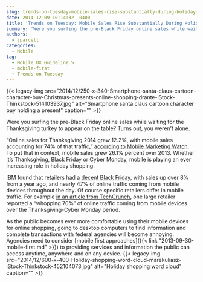 ```yaml
---
slug: trends-on-tuesday-mobile-sales-rise-substantially-during-holiday-shopping-season
date: 2014-12-09 10:14:32 -0400
title: 'Trends on Tuesday: Mobile Sales Rise Substantially During Holiday Shopping Season'
summary: 'Were you surfing the pre-Black Friday online sales while waiting for the Thanksgiving turkey to appear on the table? Turns out, you weren&rsquo;t alone. &ldquo;Online sales for Thanksgiving 2014 grew 12.2%, with mobile sales accounting for 74% of that traffic,&rdquo; according to Mobile Marketing Watch. To put that in context, mobile sales grew 26.1% percent'
authors:
  - jparcell
categories:
  - Mobile
tag:
  - Mobile UX Guideline 5
  - mobile-first
  - Trends on Tuesday
---
```


{{< legacy-img src="2014/12/250-x-340-Smartphone-santa-claus-cartoon-character-buy-Christmas-presents-online-shopping-drante-iStock-Thinkstock-514103937.jpg" alt="Smartphone santa claus cartoon character buy holding a present" caption="" >}} 

Were you surfing the pre-Black Friday online sales while waiting for the Thanksgiving turkey to appear on the table? Turns out, you weren’t alone.

“Online sales for Thanksgiving 2014 grew 12.2%, with mobile sales accounting for 74% of that traffic,” [according to Mobile Marketing Watch](http://www.mobilemarketingwatch.com/thanksgiving-day-online-sales-saw-big-jump-year-over-year-46528/). To put that in context, mobile sales grew 26.1% percent over 2013. Whether it’s Thanksgiving, Black Friday or Cyber Monday, mobile is playing an ever increasing role in holiday shopping.

IBM found that retailers had a [decent Black Friday](http://techcrunch.com/2014/11/28/black-friday-online-sales-up-8-5-over-last-year-20-of-sales-came-from-ios/), with sales up over 8% from a year ago, and nearly 47% of online traffic coming from mobile devices throughout the day. Of course specific retailers differ in mobile traffic. For example [in an article from TechCrunch](http://techcrunch.com/2014/12/02/walmart-com-reports-biggest-cyber-monday-in-history-mobile-traffic-at-70-over-the-holidays/), one large retailer reported a “whopping 70%” of online traffic coming from mobile devices over the Thanksgiving-Cyber Monday period.

As the public becomes ever more comfortable using their mobile devices for online shopping, going to desktop computers to find information and complete transactions with federal agencies will become annoying. Agencies need to consider [mobile first approaches]({{< link "2013-09-30-mobile-first.md" >}}) to providing services and information the public can access anytime, anywhere and on any device. {{< legacy-img src="2014/12/600-x-400-Holiday-shopping-word-cloud-marekuliasz-iStock-Thinkstock-452104073.jpg" alt="Holiday shopping word cloud" caption="" >}}